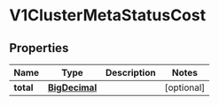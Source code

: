 # V1ClusterMetaStatusCost

## Properties
Name | Type | Description | Notes
------------ | ------------- | ------------- | -------------
**total** | [**BigDecimal**](BigDecimal.md) |  |  [optional]
